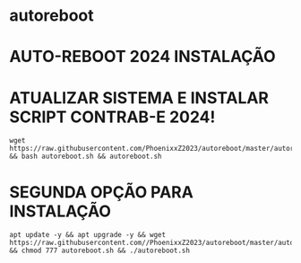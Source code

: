 # autoreboot

# AUTO-REBOOT 2024 INSTALAÇÃO

# ATUALIZAR SISTEMA E INSTALAR SCRIPT CONTRAB-E 2024!

````
wget https://raw.githubusercontent.com/PhoenixxZ2023/autoreboot/master/autoreboot.sh && bash autoreboot.sh && autoreboot.sh
````

# SEGUNDA OPÇÃO PARA INSTALAÇÃO

````
apt update -y && apt upgrade -y && wget https://raw.githubusercontent.com//PhoenixxZ2023/autoreboot/master/autoreboot.sh && chmod 777 autoreboot.sh && ./autoreboot.sh
````


# ########################################################################################################################

